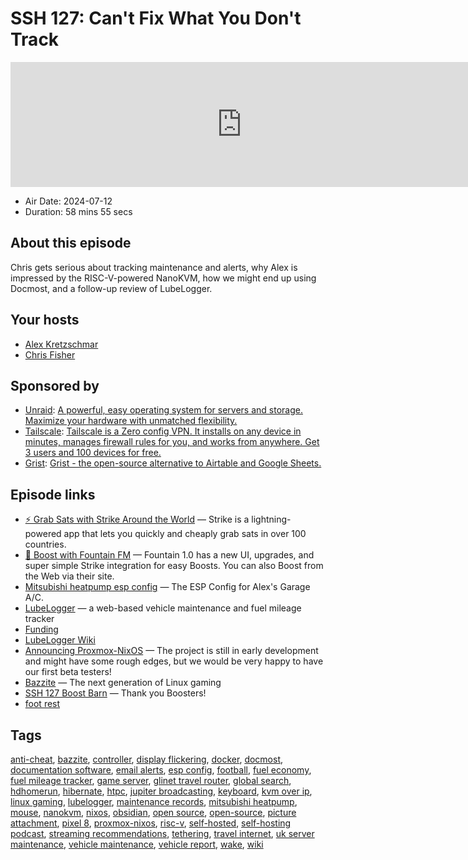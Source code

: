 # SSH 127: Can't Fix What You Don't Track

<iframe src="https://player.fireside.fm/v2/dUlrHQih+uzqALKC_?theme=dark" width="740" height="200" frameborder="0" scrolling="no"></iframe>

* Air Date: 2024-07-12
* Duration: 58 mins 55 secs

## About this episode

Chris gets serious about tracking maintenance and alerts, why Alex is impressed by the RISC-V-powered NanoKVM, how we might end up using Docmost, and a follow-up review of LubeLogger.

## Your hosts
* [Alex Kretzschmar](https://selfhosted.show/hosts/alexktz)
* [Chris Fisher](https://selfhosted.show/hosts/chrislas)

## Sponsored by

  * [Unraid](https://unraid.net/selfhosted): [A powerful, easy operating system for servers and storage. Maximize your hardware with unmatched flexibility.](https://unraid.net/selfhosted)
  * [Tailscale](http://tailscale.com/selfhosted): [Tailscale is a Zero config VPN. It installs on any device in minutes, manages firewall rules for you, and works from anywhere. Get 3 users and 100 devices for free. ](http://tailscale.com/selfhosted)
  * [Grist](https://getgrist.com/selfhosted): [Grist - the open-source alternative to Airtable and Google Sheets. ](https://getgrist.com/selfhosted)



## Episode links

  * [⚡ Grab Sats with Strike Around the World](https://strike.me/download/ "⚡ Grab Sats with Strike Around the World") — Strike is a lightning-powered app that lets you quickly and cheaply grab sats in over 100 countries. 
  * [🎉 Boost with Fountain FM](https://fountain.fm/show/LxGQPEpBqTDLxF4d6qC5 "🎉 Boost with Fountain FM") — Fountain 1.0 has a new UI, upgrades, and super simple Strike integration for easy Boosts. You can also Boost from the Web via their site.
  * [Mitsubishi heatpump esp config](https://gist.github.com/ironicbadger/9e67e8e917f17636177820e4818ce8fe "Mitsubishi heatpump esp config") — The ESP Config for Alex's Garage A/C.
  * [LubeLogger](https://github.com/hargata/lubelog "LubeLogger") — a web-based vehicle maintenance and fuel mileage tracker
  * [Funding](https://docs.lubelogger.com/Funding "Funding")
  * [LubeLogger Wiki](https://docs.lubelogger.com/ "LubeLogger Wiki")
  * [Announcing Proxmox-NixOS](https://discourse.nixos.org/t/announcing-proxmox-nixos/47579 "Announcing Proxmox-NixOS") — The project is still in early development and might have some rough edges, but we would be very happy to have our first beta testers!
  * [Bazzite](https://bazzite.gg/ "Bazzite") — The next generation of Linux gaming
  * [SSH 127 Boost Barn](https://paste.docs.lol/code/InactivateElectrotypist "SSH 127 Boost Barn") — Thank you Boosters!
  * [foot rest](https://www.amazon.com/dp/B0953QG2MQ "foot rest")



## Tags

[anti-cheat](https://selfhosted.show/tags/anti-cheat), [bazzite](https://selfhosted.show/tags/bazzite), [controller](https://selfhosted.show/tags/controller), [display flickering](https://selfhosted.show/tags/display%20flickering), [docker](https://selfhosted.show/tags/docker), [docmost](https://selfhosted.show/tags/docmost), [documentation software](https://selfhosted.show/tags/documentation%20software), [email alerts](https://selfhosted.show/tags/email%20alerts), [esp config](https://selfhosted.show/tags/esp%20config), [football](https://selfhosted.show/tags/football), [fuel economy](https://selfhosted.show/tags/fuel%20economy), [fuel mileage tracker](https://selfhosted.show/tags/fuel%20mileage%20tracker), [game server](https://selfhosted.show/tags/game%20server), [glinet travel router](https://selfhosted.show/tags/glinet%20travel%20router), [global search](https://selfhosted.show/tags/global%20search), [hdhomerun](https://selfhosted.show/tags/hdhomerun), [hibernate](https://selfhosted.show/tags/hibernate), [htpc](https://selfhosted.show/tags/htpc), [jupiter broadcasting](https://selfhosted.show/tags/jupiter%20broadcasting), [keyboard](https://selfhosted.show/tags/keyboard), [kvm over ip](https://selfhosted.show/tags/kvm%20over%20ip), [linux gaming](https://selfhosted.show/tags/linux%20gaming), [lubelogger](https://selfhosted.show/tags/lubelogger), [maintenance records](https://selfhosted.show/tags/maintenance%20records), [mitsubishi heatpump](https://selfhosted.show/tags/mitsubishi%20heatpump), [mouse](https://selfhosted.show/tags/mouse), [nanokvm](https://selfhosted.show/tags/nanokvm), [nixos](https://selfhosted.show/tags/nixos), [obsidian](https://selfhosted.show/tags/obsidian), [open source](https://selfhosted.show/tags/open%20source), [open-source](https://selfhosted.show/tags/open-source), [picture attachment](https://selfhosted.show/tags/picture%20attachment), [pixel 8](https://selfhosted.show/tags/pixel%208), [proxmox-nixos](https://selfhosted.show/tags/proxmox-nixos), [risc-v](https://selfhosted.show/tags/risc-v), [self-hosted](https://selfhosted.show/tags/self-hosted), [self-hosting podcast](https://selfhosted.show/tags/self-hosting%20podcast), [streaming recommendations](https://selfhosted.show/tags/streaming%20recommendations), [tethering](https://selfhosted.show/tags/tethering), [travel internet](https://selfhosted.show/tags/travel%20internet), [uk server maintenance](https://selfhosted.show/tags/uk%20server%20maintenance), [vehicle maintenance](https://selfhosted.show/tags/vehicle%20maintenance), [vehicle report](https://selfhosted.show/tags/vehicle%20report), [wake](https://selfhosted.show/tags/wake), [wiki](https://selfhosted.show/tags/wiki)